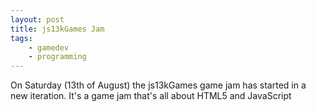 ```yaml
---
layout: post
title: js13kGames Jam
tags:
    - gamedev
    - programming
---
```


On Saturday (13th of August) the js13kGames game jam has started in a new iteration.
It's a game jam that's all about HTML5 and JavaScript